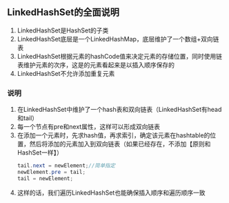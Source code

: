 ## LinkedHashSet的全面说明

1. LinkedHashSet是HashSet的子类
2. LinkedHashSet底层是一个LinkedHashMap，底层维护了一个数组+双向链表
3. LinkedHashSet根据元素的hashCode值来决定元素的存储位置，同时使用链表维护元素的次序，这是的元素看起来是以插入顺序保存的
4. LinkedHashSet不允许添加重复元素

### 说明

1. 在LinkedHashSet中维护了一个hash表和双向链表（LinkedHashSet有head和tail）
2. 每一个节点有pre和next属性，这样可以形成双向链表
3. 在添加一个元素时，先求hash值，再求索引，确定该元素在hashtable的位置，然后将添加的元素加入到双向链表（如果已经存在，不添加【原则和HashSet一样】）
   ```java
   tail.next = newElement;//简单指定
   newElement.pre = tail;
   tail = newElement;
   ```
4. 这样的话，我们遍历LinkedHashSet也能确保插入顺序和遍历顺序一致
